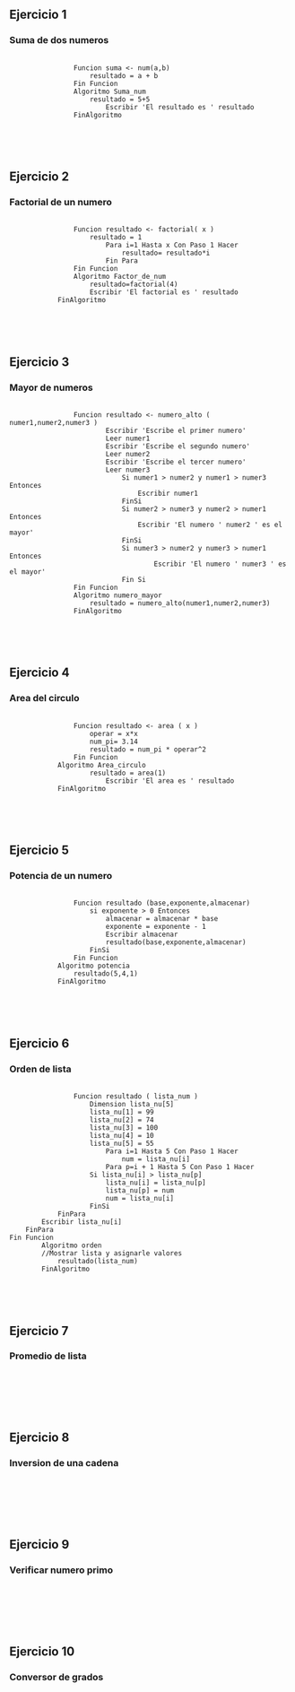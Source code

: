 <h2>Ejercicio 1</h2>
        <h3>Suma de dos numeros</h3>
    <pre>
            <code>
                Funcion suma <- num(a,b)
                    resultado = a + b
                Fin Funcion
                Algoritmo Suma_num
                    resultado = 5+5
                        Escribir 'El resultado es ' resultado
                FinAlgoritmo
            </code>
    </pre>
<br>

<h2>Ejercicio 2</h2>
        <h3>Factorial de un numero</h3>
    <pre>
            <code>
                Funcion resultado <- factorial( x )
	                resultado = 1
	                    Para i=1 Hasta x Con Paso 1 Hacer
		                    resultado= resultado*i
	                    Fin Para
                Fin Funcion
                Algoritmo Factor_de_num
	                resultado=factorial(4)
	                Escribir 'El factorial es ' resultado
	        FinAlgoritmo
            </code>
    </pre>
<br>

<h2>Ejercicio 3</h2>
        <h3>Mayor de numeros</h3>
    <pre>
            <code>
                Funcion resultado <- numero_alto ( numer1,numer2,numer3 )
	                    Escribir 'Escribe el primer numero'
	                    Leer numer1
	                    Escribir 'Escribe el segundo numero'
	                    Leer numer2
	                    Escribir 'Escribe el tercer numero'
	                    Leer numer3
	                        Si numer1 > numer2 y numer1 > numer3 Entonces
		                        Escribir numer1
	                        FinSi
	                        Si numer2 > numer3 y numer2 > numer1 Entonces
		                        Escribir 'El numero ' numer2 ' es el mayor'
	                        FinSi
                            Si numer3 > numer2 y numer3 > numer1 Entonces
			                        Escribir 'El numero ' numer3 ' es el mayor'
	                        Fin Si
                Fin Funcion
                Algoritmo numero_mayor
	                resultado = numero_alto(numer1,numer2,numer3)
                FinAlgoritmo
            </code>
    </pre>
<br>

<h2>Ejercicio 4</h2>
        <h3>Area del circulo</h3>
    <pre>
            <code>
                Funcion resultado <- area ( x )
	                operar = x*x
	                num_pi= 3.14
	                resultado = num_pi * operar^2 
                Fin Funcion
            Algoritmo Area_circulo
	                resultado = area(1)
	                    Escribir 'El area es ' resultado
	        FinAlgoritmo
            </code>
    </pre>
<br>

<h2>Ejercicio 5</h2>
        <h3>Potencia de un numero</h3>
    <pre>
            <code>
                Funcion resultado (base,exponente,almacenar)
	                si exponente > 0 Entonces
		                almacenar = almacenar * base
		                exponente = exponente - 1
		                Escribir almacenar
		                resultado(base,exponente,almacenar)
	                FinSi
                Fin Funcion
            Algoritmo potencia
	            resultado(5,4,1)
            FinAlgoritmo
            </code>
    </pre>
<br>

<h2>Ejercicio 6</h2>
        <h3>Orden de lista</h3>
    <pre>
            <code>
                Funcion resultado ( lista_num )
	                Dimension lista_nu[5]
	                lista_nu[1] = 99
	                lista_nu[2] = 74
	                lista_nu[3] = 100
	                lista_nu[4] = 10
	                lista_nu[5] = 55
	                    Para i=1 Hasta 5 Con Paso 1 Hacer
		                    num = lista_nu[i]
		                Para p=i + 1 Hasta 5 Con Paso 1 Hacer
			        Si lista_nu[i] > lista_nu[p]
				        lista_nu[i] = lista_nu[p]
				        lista_nu[p] = num
				        num = lista_nu[i]
			        FinSi
			FinPara
		Escribir lista_nu[i]
	FinPara
Fin Funcion
        Algoritmo orden 
	    //Mostrar lista y asignarle valores
            resultado(lista_num)
	    FinAlgoritmo
	    </code>
    </pre>
<br>

<h2>Ejercicio 7</h2>
        <h3>Promedio de lista</h3>
    <pre>
            <code>
            </code>
    </pre>
<br>

<h2>Ejercicio 8</h2>
        <h3>Inversion de una cadena</h3>
    <pre>
            <code>
            </code>
    </pre>
<br>

<h2>Ejercicio 9</h2>
        <h3>Verificar numero primo</h3>
    <pre>
            <code>
            </code>
    </pre>
<br>

<h2>Ejercicio 10</h2>
        <h3>Conversor de grados</h3>
    <pre>
            <code>
            </code>
    </pre>
